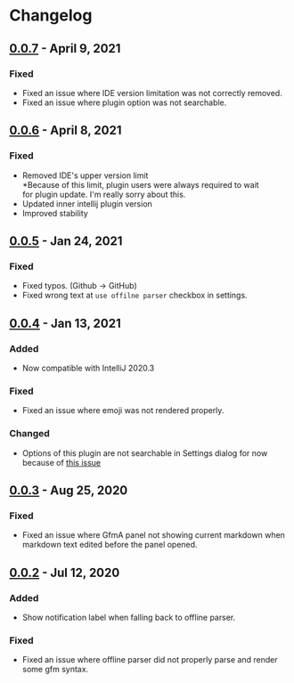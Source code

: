 # Changelog

## [0.0.7] - April 9, 2021
### Fixed
- Fixed an issue where IDE version limitation was not correctly removed.
- Fixed an issue where plugin option was not searchable.

## [0.0.6] - April 8, 2021
### Fixed
- Removed IDE's upper version limit  
  \*Because of this limit, plugin users were always required to wait  
  for plugin update. I'm really sorry about this.
- Updated inner intellij plugin version
- Improved stability

## [0.0.5] - Jan 24, 2021
### Fixed
- Fixed typos. (Github -> GitHub)
- Fixed wrong text at `use offilne parser` checkbox in settings.

## [0.0.4] - Jan 13, 2021
### Added
- Now compatible with IntelliJ 2020.3

### Fixed
- Fixed an issue where emoji was not rendered properly.

### Changed
- Options of this plugin are not searchable in Settings dialog for now  
  because of [this issue](https://youtrack.jetbrains.com/issue/KTIJ-782)

## [0.0.3] - Aug 25, 2020
### Fixed
- Fixed an issue where GfmA panel not showing current markdown when markdown text edited before the panel opened.

## [0.0.2] - Jul 12, 2020
### Added
- Show notification label when falling back to offline parser.
### Fixed
- Fixed an issue where offline parser did not properly parse and render some gfm syntax.

[0.0.7]: https://github.com/Hinaser/gfm-advanced/compare/v0.0.6...v0.0.7
[0.0.6]: https://github.com/Hinaser/gfm-advanced/compare/v0.0.5...v0.0.6
[0.0.5]: https://github.com/Hinaser/gfm-advanced/compare/v0.0.4...v0.0.5
[0.0.4]: https://github.com/Hinaser/gfm-advanced/compare/v0.0.3...v0.0.4
[0.0.3]: https://github.com/Hinaser/gfm-advanced/compare/v0.0.2...v0.0.3
[0.0.2]: https://github.com/Hinaser/gfm-advanced/compare/v0.0.1...v0.0.2